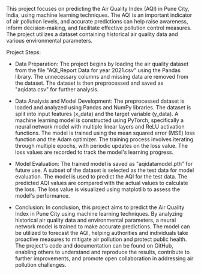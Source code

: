 This project focuses on predicting the Air Quality Index (AQI) in Pune City, India, using machine learning techniques. The AQI is an important indicator of air pollution levels, and accurate predictions can help raise awareness, inform decision-making, and facilitate effective pollution control measures. The project utilizes a dataset containing historical air quality data and various environmental parameters.

Project Steps:

* Data Preparation:
 The project begins by loading the air quality dataset from the file "AQI_Report Data for year 2021.csv" using the Pandas library.
The unnecessary columns and missing data are removed from the dataset.
The dataset is then preprocessed and saved as "aqidata.csv" for further analysis.

* Data Analysis and Model Development:
The preprocessed dataset is loaded and analyzed using Pandas and NumPy libraries.
The dataset is split into input features (x_data) and the target variable (y_data).
A machine learning model is constructed using PyTorch, specifically a neural network model with multiple linear layers and ReLU activation functions.
The model is trained using the mean squared error (MSE) loss function and the Adam optimizer.
The training process involves iterating through multiple epochs, with periodic updates on the loss value.
The loss values are recorded to track the model's learning progress.

* Model Evaluation:
The trained model is saved as "aqidatamodel.pth" for future use.
A subset of the dataset is selected as the test data for model evaluation.
The model is used to predict the AQI for the test data.
The predicted AQI values are compared with the actual values to calculate the loss.
The loss value is visualized using matplotlib to assess the model's performance.
* Conclusion:
In conclusion, this project aims to predict the Air Quality Index in Pune City using machine learning techniques. By analyzing historical air quality data and environmental parameters, a neural network model is trained to make accurate predictions. The model can be utilized to forecast the AQI, helping authorities and individuals take proactive measures to mitigate air pollution and protect public health. The project's code and documentation can be found on GitHub, enabling others to understand and reproduce the results, contribute to further improvements, and promote open collaboration in addressing air pollution challenges.
